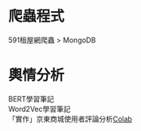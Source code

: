 # 爬蟲程式
591租屋網爬蟲 > MongoDB
# 輿情分析
BERT學習筆記<br/>
Word2Vec學習筆記<br/>
「實作」京東商城使用者評論分析[Colab](https://colab.research.google.com/drive/1TRVV1PNaQiQyGOddOAEbya6oJPKfIeWr?authuser=2#scrollTo=XZPdjTbfgJWC)

